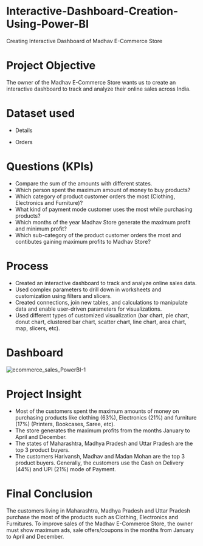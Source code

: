 
# Interactive-Dashboard-Creation-Using-Power-BI
Creating Interactive Dashboard of Madhav E-Commerce Store

# Project Objective
The owner of the Madhav E-Commerce Store wants us to create an interactive dashboard to track and analyze their online sales across India.

# Dataset used
- Details

- Orders
# Questions (KPIs)
-  Compare the sum of the amounts with different states.
-  Which person spent the maximum amount of money to buy products?
- Which category of product customer orders the most (Clothing, Electronics and Furniture)?
- What kind of payment mode customer uses the most while purchasing products?
- Which months of the year Madhav Store generate the maximum profit and minimum profit?
- Which sub-category of the product customer orders the most and contibutes gaining maximum profits to Madhav Store?
# Process
- Created an interactive dashboard to track and analyze online sales data.
- Used complex parameters to drill down in worksheets and customization using filters and slicers.
- Created connections, join new tables, and calculations to manipulate data and enable user-driven parameters for visualizations.
- Used different types of customized visualization (bar chart, pie chart, donut chart, clustered bar chart, scatter chart, line chart, area chart, map, slicers, etc).
# Dashboard
![ecommerce_sales_PowerBI-1](https://github.com/user-attachments/assets/96ad11b9-5ae5-4a59-a670-2d565bfbb55a)


# Project Insight
- Most of the customers spent the maximum amounts of money on purchasing products like clothing (63%), Electronics (21%) and furniture (17%) (Printers, Bookcases, Saree, etc).
- The store generates the maximum profits from the months January to April and December.
- The states of Maharashtra, Madhya Pradesh and Uttar Pradesh are the top 3 product buyers.
- The customers Harivansh, Madhav and Madan Mohan are the top 3 product buyers.
Generally, the customers use the Cash on Delivery (44%) and UPI (21%) mode of Payment.
# Final Conclusion
The customers living in Maharashtra, Madhya Pradesh and Uttar Pradesh purchase the most of the products such as Clothing, Electronics and Furnitures. To improve sales of the Madhav E-Commerce Store, the owner must show maximum ads, sale offers/coupons in the months from January to April and December.


